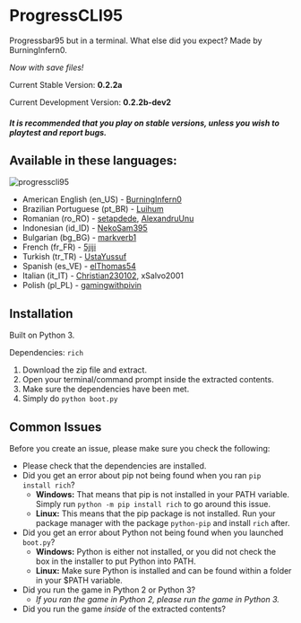 # ProgressCLI95

Progressbar95 but in a terminal. What else did you expect? Made by BurningInfern0. 

*Now with save files!*

Current Stable Version: **0.2.2a**

Current Development Version: **0.2.2b-dev2**

#### _It is recommended that you play on stable versions, unless you wish to playtest and report bugs._

## Available in these languages:
![progresscli95](https://user-images.githubusercontent.com/74492478/165626243-d5c37e68-5e8f-4a2c-b50a-f9c77c79f2cd.gif)
- American English (en_US) - [BurningInfern0](https://github.com/BurningInfern0)
- Brazilian Portuguese (pt_BR) - [Luihum](https://github.com/luihum)
- Romanian (ro_RO) - [setapdede](https://github.com/setapdede), [AlexandruUnu](https://github.com/AlexandruUnu)
- Indonesian (id_ID) - [NekoSam395](https://github.com/NekoSam395)
- Bulgarian (bg_BG) - [markverb1](https://github.com/markverb1)
- French (fr_FR) - [5jiji](https://github.com/5jiji)
- Turkish (tr_TR) - [UstaYussuf](https://github.com/ustayussuf)
- Spanish (es_VE) - [elThomas54](https://github.com/elThomas54)
- Italian (it_IT) - [Christian230102](https://github.com/Christian230102), xSalvo2001
- Polish (pl_PL) - [gamingwithpivin](https://github.com/pivinx1)

## Installation

Built on Python 3.

Dependencies: ```rich```

1. Download the zip file and extract.
2. Open your terminal/command prompt inside the extracted contents.
3. Make sure the dependencies have been met.
4. Simply do ```python boot.py```

## Common Issues
Before you create an issue, please make sure you check the following:
- Please check that the dependencies are installed.
- Did you get an error about pip not being found when you ran `pip install rich`?
  - **Windows:** That means that pip is not installed in your PATH variable. Simply run `python -m pip install rich` to go around this issue.
  - **Linux:** This means that the pip package is not installed. Run your package manager with the package `python-pip` and install `rich` after.
- Did you get an error about Python not being found when you launched `boot.py`?
  - **Windows:** Python is either not installed, or you did not check the box in the installer to put Python into PATH.
  - **Linux:** Make sure Python is installed and can be found within a folder in your $PATH variable.
- Did you run the game in Python 2 or Python 3?
  - _If you ran the game in Python 2, please run the game in Python 3._
- Did you run the game _inside_ of the extracted contents?
